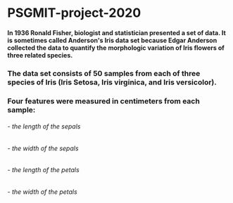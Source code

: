 # **PSGMIT-project-2020**

#### In 1936 Ronald Fisher, biologist and statistician presented a set of data. It is sometimes called Anderson's Iris data set because Edgar Anderson collected the data to quantify the morphologic variation of Iris flowers of three related species.

### The data set consists of 50 samples from each of three species of Iris (Iris Setosa, Iris virginica, and Iris versicolor).

### Four features were measured in centimeters from each sample: 
###### - the length of the sepals
###### - the width of the sepals
###### - the length of the petals
###### - the width of the petals
